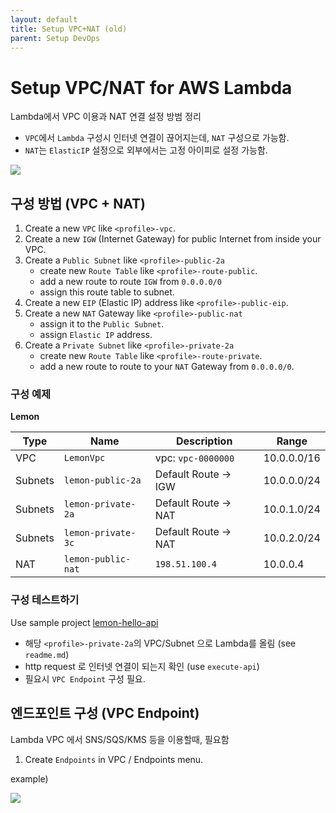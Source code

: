 ```yaml
---
layout: default
title: Setup VPC+NAT (old)
parent: Setup DevOps
---
```


# Setup VPC/NAT for AWS Lambda

Lambda에서 VPC 이용과 NAT 연결 설정 방범 정리

- `VPC`에서 `Lambda` 구성시 인터넷 연결이 끊어지는데, `NAT` 구성으로 가능함.
- `NAT`는 `ElasticIP` 설정으로 외부에서는 고정 아이피로 설정 가능함.

![](../../../assets/images/vpc-diagram.png)

## 구성 방법 (VPC + NAT)

1. Create a new `VPC` like `<profile>-vpc`.
1. Create a new `IGW` (Internet Gateway) for public Internet from inside your VPC.
1. Create a `Public Subnet` like `<profile>-public-2a`
    - create new `Route Table` like `<profile>-route-public`.
    - add a new route to route `IGW` from `0.0.0.0/0`
    - assign this route table to subnet.
1. Create a new `EIP` (Elastic IP) address like `<profile>-public-eip`.
1. Create a new `NAT` Gateway like `<profile>-public-nat`
    - assign it to the `Public Subnet`.
    - assign `Elastic IP` address.
1. Create a `Private Subnet` like `<profile>-private-2a`
    - create new `Route Table` like `<profile>-route-private`.
    - add a new route to route to your `NAT` Gateway from `0.0.0.0/0`.


### 구성 예제

**Lemon**

| Type      | Name                  | Description                   | Range             |
|--         |--                     |--                             |--                 |
| VPC       | `LemonVpc`            | vpc: `vpc-0000000`            | 10.0.0.0/16       |
| Subnets   | `lemon-public-2a`     | Default Route -> IGW          | 10.0.0.0/24       |
| Subnets   | `lemon-private-2a`    | Default Route -> NAT          | 10.0.1.0/24       |
| Subnets   | `lemon-private-3c`    | Default Route -> NAT          | 10.0.2.0/24       |
| NAT       | `lemon-public-nat`    | `198.51.100.4`                | 10.0.0.4          |


### 구성 테스트하기

Use sample project [lemon-hello-api](https://github.com/lemoncloud-io/lemon-hello-api)

- 해당 `<profile>-private-2a`의 VPC/Subnet 으로 Lambda를 올림 (see `readme.md`)
- http request 로 인터넷 연결이 되는지 확인 (use `execute-api`)
- 필요시 `VPC Endpoint` 구성 필요.


## 엔드포인트 구성 (VPC Endpoint)

Lambda VPC 에서 SNS/SQS/KMS 등을 이용할때, 필요함

1. Create `Endpoints` in VPC / Endpoints menu.

example)

![](../../../assets/images/vpc-endpoints.png)

